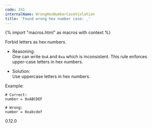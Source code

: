 ```yaml
---
code: 341
internalName: WrongHexNumberCaseViolation
title: 'Found wrong hex number case: _'
---
```


{% import "macros.html" as macros with context %}

Forbid letters as hex numbers.

  - Reasoning:  
    One can write `0xA` and `0xa` which is inconsistent. This rule
    enforces upper-case letters in hex numbers.

  - Solution:  
    Use uppercase letters in hex numbers.

Example:

    # Correct:
    number = 0xABCDEF
    
    # Wrong:
    number = 0xabcdef

<div class="versionadded">

0.12.0

</div>